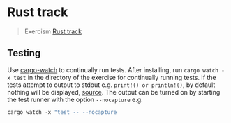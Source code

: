 # Rust track

> Exercism [Rust track](https://exercism.org/tracks/rust)

## Testing

Use [cargo-watch](https://crates.io/crates/cargo-watch) to continually run
tests. After installing, run `cargo watch -x test` in the directory of the
exercise for continually running tests.
If the tests attempt to output to stdout e.g. `print!() or println!()`, by
default nothing will be displayed,
[source](https://doc.rust-lang.org/cargo/commands/cargo-test.html#display-options).
The output can be turned on by starting the test runner with the option
`--nocapture` e.g.

```rust
cargo watch -x "test -- --nocapture
```
